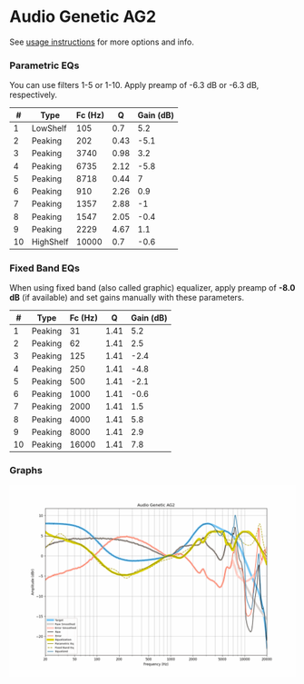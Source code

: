 # Audio Genetic AG2
See [usage instructions](https://github.com/jaakkopasanen/AutoEq#usage) for more options and info.

### Parametric EQs
You can use filters 1-5 or 1-10. Apply preamp of -6.3 dB or -6.3 dB, respectively.

|   # | Type      |   Fc (Hz) |    Q |   Gain (dB) |
|-----|-----------|-----------|------|-------------|
|   1 | LowShelf  |       105 | 0.7  |         5.2 |
|   2 | Peaking   |       202 | 0.43 |        -5.1 |
|   3 | Peaking   |      3740 | 0.98 |         3.2 |
|   4 | Peaking   |      6735 | 2.12 |        -5.8 |
|   5 | Peaking   |      8718 | 0.44 |         7   |
|   6 | Peaking   |       910 | 2.26 |         0.9 |
|   7 | Peaking   |      1357 | 2.88 |        -1   |
|   8 | Peaking   |      1547 | 2.05 |        -0.4 |
|   9 | Peaking   |      2229 | 4.67 |         1.1 |
|  10 | HighShelf |     10000 | 0.7  |        -0.6 |

### Fixed Band EQs
When using fixed band (also called graphic) equalizer, apply preamp of **-8.0 dB** (if available) and set gains manually with these parameters.

|   # | Type    |   Fc (Hz) |    Q |   Gain (dB) |
|-----|---------|-----------|------|-------------|
|   1 | Peaking |        31 | 1.41 |         5.2 |
|   2 | Peaking |        62 | 1.41 |         2.5 |
|   3 | Peaking |       125 | 1.41 |        -2.4 |
|   4 | Peaking |       250 | 1.41 |        -4.8 |
|   5 | Peaking |       500 | 1.41 |        -2.1 |
|   6 | Peaking |      1000 | 1.41 |        -0.6 |
|   7 | Peaking |      2000 | 1.41 |         1.5 |
|   8 | Peaking |      4000 | 1.41 |         5.8 |
|   9 | Peaking |      8000 | 1.41 |         2.9 |
|  10 | Peaking |     16000 | 1.41 |         7.8 |

### Graphs
![](./Audio%20Genetic%20AG2.png)

